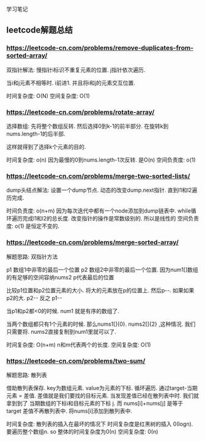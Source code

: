学习笔记

## leetcode解题总结

### https://leetcode-cn.com/problems/remove-duplicates-from-sorted-array/

双指针解法:  慢指针i标识不重复元素的位置. j指针依次遍历. 

当i和j元素不相等时. i前进1. 并且将i和j的元素交互位置. 

时间复杂度: O(N)
空间复杂度: O(1)

### https://leetcode-cn.com/problems/rotate-array/

选择数组: 先将整个数组反转. 然后选择0到k-1的前半部分. 在旋转k到nums.length-1的后半部.

这样就得到了选择k个元素的目的.

时间复杂度: o(n) 因为最慢的0到nums.length-1次反转. 是O(n)
空间负责度: o(1)

### https://leetcode-cn.com/problems/merge-two-sorted-lists/

dump头结点解法: 设置一个dump节点. 动态的改变dump.next指针. 直到l1和l2遍历完成.


时间负责度: o(n+m) 因为每次迭代中都有一个node添加到dump链表中. while循环遍历完成l1和l2的总长度. 改变指针的操作是常数级别的. 所以是线性的
空间负责度: o(1) 是恒定不变的.

### https://leetcode-cn.com/problems/merge-sorted-array/

解题思路: 双指针方法

p1 数组1中非零的最后一个位置  p2 数组2中非零的最后一个位置. 因为num1[]数组的有足够的空间容纳nums2  p代表最后的位置

比较p1位置和p2位置元素的大小. 将大的元素放在p的位置上. 然后p--. 如果如果p2的大. p2-- 反之 p1--

当p1和p2都<0的时候. num1 就是有序的数组了. 

当两个数组都只有1个元素的时候. 那么nums1[]{0}. nums2[]{2} ,这种情况. 我们只需要将. nums2直接复制到num1里就可以了.

时间复杂度: O(n+m) n和m代表两个的长度. 
空间复杂度: O(1) 

### https://leetcode-cn.com/problems/two-sum/

解题思路: 散列表

借助散列表保存. key为数组元素. value为元素的下标. 
循环遍历. 通过target-当期元素 = 差值. 差值就是我们要找的目标元素. 
当发现差值已经在散列表中时. 我们就拿到到了 当期数组的下标i和目标元素的下标 j. 而 nums[i]+nums[j] 是等于 target
差值不再散列表中. 将nums[i]添加到散列表中. 

时间复杂度: 散列表的插入在最坏的情况下 时间复杂度是红黑树的插入 0(logn). 要遍历整个数组n. so 整体的时间复杂度为0(n)
空间复杂度: 0(n)



